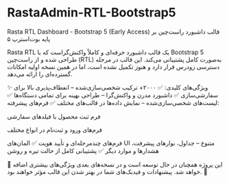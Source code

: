 # RastaAdmin-RTL-Bootstrap5

Rasta RTL Dashboard - Bootstrap 5 (Early Access) قالب داشبورد راست‌چین بر پایه بوت‌استرپ ۵

Rasta RTL یک قالب داشبورد حرفه‌ای و کاملاً واکنش‌گراست که با Bootstrap 5 طراحی شده و از راست‌چین (RTL) به‌صورت کامل پشتیبانی می‌کند. این قالب در مرحله دسترسی زودرس قرار دارد و هنوز تکمیل نشده است، اما در همین نسخه اولیه امکانات گسترده‌ای را ارائه می‌دهد.

✨ ویژگی‌های کلیدی:
✅ ۲۰۰۰+ ترکیب شخصی‌سازی‌شده – انعطاف‌پذیری بالا برای سفارشی‌سازی
✅ داشبورد مدرن و واکنش‌گرا – طراحی بهینه برای تمامی دستگاه‌ها
✅ لیست‌های شخصی‌سازی‌شده – نمایش داده‌ها در قالب‌های مختلف
✅ فرم‌های پیشرفته:

فرم ثبت محصول با فیلدهای سفارشی

فرم‌های ورود و ثبت‌نام در انواع مختلف

فرم‌های چندمرحله‌ای و تأیید هویت
✅ المان‌های UI متنوع – جداول، نوارهای پیشرفت، هشدارها و موارد دیگر
✅ پشتیبانی کامل از حالت تیره و روشن

📌 این پروژه همچنان در حال توسعه است و در نسخه‌های بعدی ویژگی‌های بیشتری اضافه خواهد شد. پیشنهادات و فیدبک‌های شما در بهتر شدن این قالب مؤثر خواهند بود. 🙌
